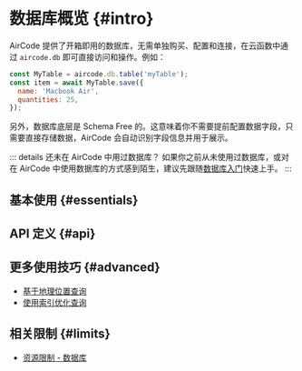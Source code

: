 # 数据库概览 {#intro}

AirCode 提供了开箱即用的数据库，无需单独购买、配置和连接，在云函数中通过 `aircode.db` 即可直接访问和操作。例如：

```js
const MyTable = aircode.db.table('myTable');
const item = await MyTable.save({
  name: 'Macbook Air',
  quantities: 25,
});
```

另外，数据库底层是 Schema Free 的。这意味着你不需要提前配置数据字段，只需要直接存储数据，AirCode 会自动识别字段信息并用于展示。

::: details 还未在 AirCode 中用过数据库？
如果你之前从未使用过数据库，或对在 AirCode 中使用数据库的方式感到陌生，建议先跟随[数据库入门](/getting-started/database)快速上手。
:::

## 基本使用 {#essentials}

<ListBoxContainer>
<ListBox
  link="/guide/database/insert"
  title="插入数据"
  description="无需构建 Schema，直接向数据库中插入一条记录，也可一次性插入多条记录"
/>
<ListBox
  link="/guide/database/find"
  title="查询数据"
  description="了解如何根据不同的查询条件获取记录，以及对查询结果进行分页、排序等高级操作"
/>
<ListBox
  link="/guide/database/update"
  title="更新数据"
  description="修改数据并保存来更新记录，或通过 set 语句直接执行更新操作以提高性能"
/>
<ListBox
  link="/guide/database/delete"
  title="删除数据"
  description="一次性删除一条或多条记录，或直接根据查询条件删除所有符合的记录"
/>
</ListBoxContainer>

## API 定义 {#api}

<ListBoxContainer>
<ListBox
  link="/reference/server/database-api"
  title="数据库 API"
  description="关于 aircode.db 的所有接口定义"
/>
</ListBoxContainer>

## 更多使用技巧 {#advanced}

- [基于地理位置查询](/guide/database/geo)
- [使用索引优化查询](/guide/database/indexes)
<!-- - [在网页中管理数据](/guide/database/web-management) -->

## 相关限制 {#limits}

- [资源限制 - 数据库](/about/limits#database)
